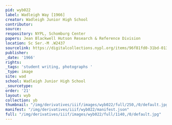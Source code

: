 ```yaml
---
pid: wyb022
label: Wadleigh Way [1966]
creator: Wadleigh Junior High School
contributor:
source:
respository: NYPL, Schomburg Center
papers: Jean Blackwell Hutson Research & Reference Division
location: Sc Ser.-M .W2437
sourcelink: https://digitalcollections.nypl.org/items/96f81fd0-31bd-0134-287b-00505686a51c
publisher:
_date: '1966'
rights:
_tags: 'student writing, photographs '
_type: image
site: wad
school: Wadleigh Junior High School
_sourcetype:
order: '21'
layout: wyb
collection: yb
thumbnail: "/img/derivatives/iiif/images/wyb022/full/250,/0/default.jpg"
manifest: "/img/derivatives/iiif/wyb022/manifest.json"
full: "/img/derivatives/iiif/images/wyb022/full/1140,/0/default.jpg"
---
```

